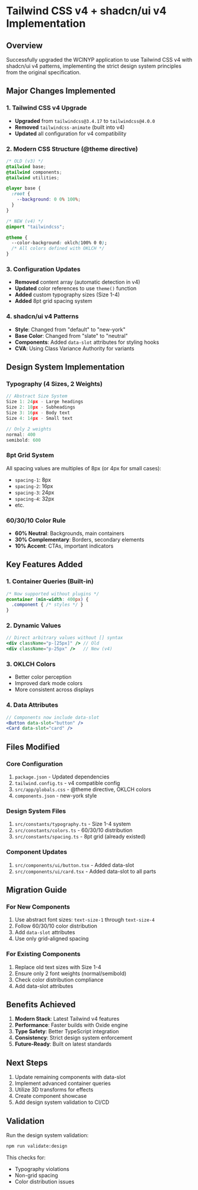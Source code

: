 # Tailwind CSS v4 + shadcn/ui v4 Implementation

## Overview
Successfully upgraded the WCINYP application to use Tailwind CSS v4 with shadcn/ui v4 patterns, implementing the strict design system principles from the original specification.

## Major Changes Implemented

### 1. Tailwind CSS v4 Upgrade
- **Upgraded** from `tailwindcss@3.4.17` to `tailwindcss@4.0.0`
- **Removed** `tailwindcss-animate` (built into v4)
- **Updated** all configuration for v4 compatibility

### 2. Modern CSS Structure (@theme directive)
```css
/* OLD (v3) */
@tailwind base;
@tailwind components;
@tailwind utilities;

@layer base {
  :root {
    --background: 0 0% 100%;
  }
}

/* NEW (v4) */
@import "tailwindcss";

@theme {
  --color-background: oklch(100% 0 0);
  /* All colors defined with OKLCH */
}
```

### 3. Configuration Updates
- **Removed** content array (automatic detection in v4)
- **Updated** color references to use `theme()` function
- **Added** custom typography sizes (Size 1-4)
- **Added** 8pt grid spacing system

### 4. shadcn/ui v4 Patterns
- **Style**: Changed from "default" to "new-york"
- **Base Color**: Changed from "slate" to "neutral"
- **Components**: Added `data-slot` attributes for styling hooks
- **CVA**: Using Class Variance Authority for variants

## Design System Implementation

### Typography (4 Sizes, 2 Weights)
```typescript
// Abstract Size System
Size 1: 24px - Large headings
Size 2: 18px - Subheadings  
Size 3: 16px - Body text
Size 4: 14px - Small text

// Only 2 weights
normal: 400
semibold: 600
```

### 8pt Grid System
All spacing values are multiples of 8px (or 4px for small cases):
- `spacing-1`: 8px
- `spacing-2`: 16px
- `spacing-3`: 24px
- `spacing-4`: 32px
- etc.

### 60/30/10 Color Rule
- **60% Neutral**: Backgrounds, main containers
- **30% Complementary**: Borders, secondary elements
- **10% Accent**: CTAs, important indicators

## Key Features Added

### 1. Container Queries (Built-in)
```css
/* Now supported without plugins */
@container (min-width: 400px) {
  .component { /* styles */ }
}
```

### 2. Dynamic Values
```jsx
// Direct arbitrary values without [] syntax
<div className="p-[25px]" /> // Old
<div className="p-25px" />   // New (v4)
```

### 3. OKLCH Colors
- Better color perception
- Improved dark mode colors
- More consistent across displays

### 4. Data Attributes
```jsx
// Components now include data-slot
<Button data-slot="button" />
<Card data-slot="card" />
```

## Files Modified

### Core Configuration
1. `package.json` - Updated dependencies
2. `tailwind.config.ts` - v4 compatible config
3. `src/app/globals.css` - @theme directive, OKLCH colors
4. `components.json` - new-york style

### Design System Files
1. `src/constants/typography.ts` - Size 1-4 system
2. `src/constants/colors.ts` - 60/30/10 distribution
3. `src/constants/spacing.ts` - 8pt grid (already existed)

### Component Updates
1. `src/components/ui/button.tsx` - Added data-slot
2. `src/components/ui/card.tsx` - Added data-slot to all parts

## Migration Guide

### For New Components
1. Use abstract font sizes: `text-size-1` through `text-size-4`
2. Follow 60/30/10 color distribution
3. Add `data-slot` attributes
4. Use only grid-aligned spacing

### For Existing Components
1. Replace old text sizes with Size 1-4
2. Ensure only 2 font weights (normal/semibold)
3. Check color distribution compliance
4. Add data-slot attributes

## Benefits Achieved

1. **Modern Stack**: Latest Tailwind v4 features
2. **Performance**: Faster builds with Oxide engine
3. **Type Safety**: Better TypeScript integration
4. **Consistency**: Strict design system enforcement
5. **Future-Ready**: Built on latest standards

## Next Steps

1. Update remaining components with data-slot
2. Implement advanced container queries
3. Utilize 3D transforms for effects
4. Create component showcase
5. Add design system validation to CI/CD

## Validation

Run the design system validation:
```bash
npm run validate:design
```

This checks for:
- Typography violations
- Non-grid spacing
- Color distribution issues